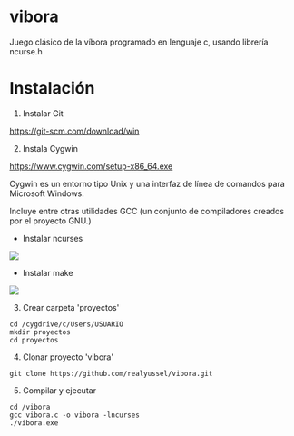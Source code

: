 # vibora

Juego clásico de la víbora programado en lenguaje c, usando librería ncurse.h

# Instalación

1. Instalar Git

https://git-scm.com/download/win

2. Instala Cygwin

https://www.cygwin.com/setup-x86_64.exe

Cygwin es un entorno tipo Unix y una interfaz de línea de comandos para Microsoft Windows.

Incluye entre otras utilidades GCC (un conjunto de compiladores creados por el proyecto GNU.)

* Instalar ncurses

<img src="https://www.dropbox.com/s/88xi2y8yjnpgjua/ncurse.PNG?raw=1">

* Instalar make

<img src="https://www.dropbox.com/s/j7rt6aemzauy52i/make.PNG?raw=1">

3. Crear carpeta 'proyectos'

```
cd /cygdrive/c/Users/USUARIO
mkdir proyectos
cd proyectos
```

4. Clonar proyecto 'vibora'

```
git clone https://github.com/realyussel/vibora.git
```

5. Compilar y ejecutar

```
cd /vibora
gcc vibora.c -o vibora -lncurses
./vibora.exe
```
